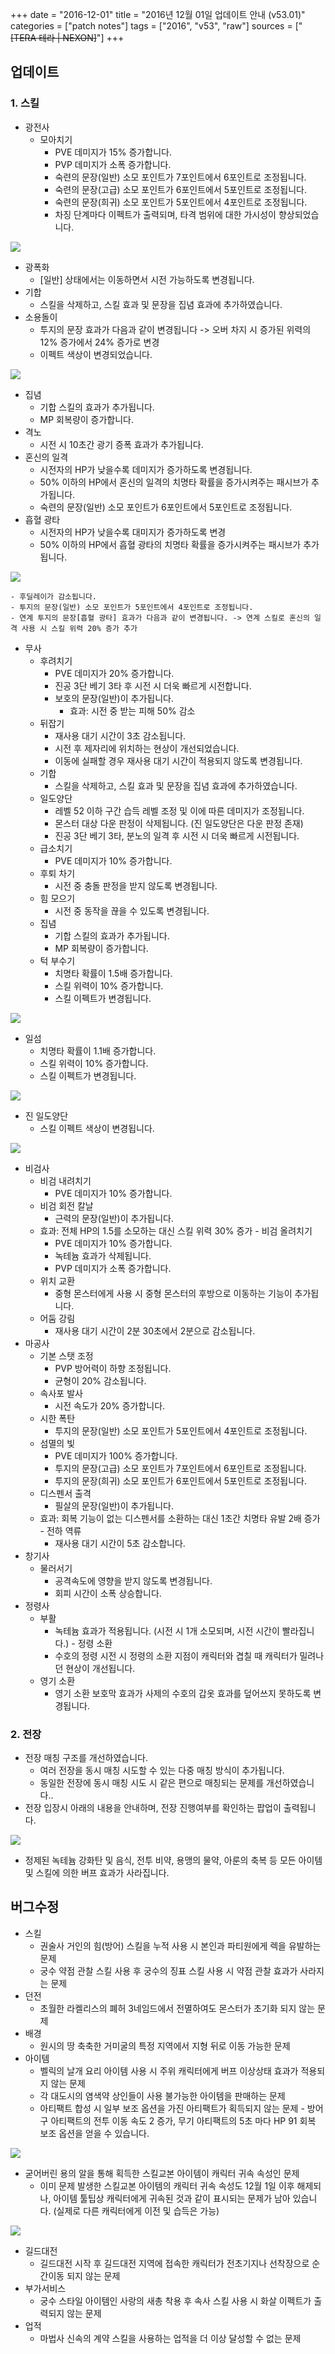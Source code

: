 +++
date = "2016-12-01"
title = "2016년 12월 01일 업데이트 안내 (v53.01)"
categories = ["patch notes"]
tags = ["2016", "v53", "raw"]
sources = ["~~[TERA 테라 | NEXON]~~"]
+++

## 업데이트

### 1. 스킬
- 광전사
  - 모아치기
    - PVE 데미지가 15% 증가합니다.
    - PVP 데미지가 소폭 증가합니다.
    - 숙련의 문장(일반) 소모 포인트가 7포인트에서 6포인트로 조정됩니다.
    - 숙련의 문장(고급) 소모 포인트가 6포인트에서 5포인트로 조정됩니다.
    - 숙련의 문장(희귀) 소모 포인트가 5포인트에서 4포인트로 조정됩니다.
    - 차징 단계마다 이펙트가 출력되며, 타격 범위에 대한 가시성이 향상되었습니다.

![](/images/patch/v53-01_1.png)

  - 광폭화
    - [일반] 상태에서는 이동하면서 시전 가능하도록 변경됩니다.
  - 기합
    - 스킬을 삭제하고, 스킬 효과 및 문장을 집념 효과에 추가하였습니다.
  - 소용돌이
    - 투지의 문장 효과가 다음과 같이 변경됩니다 -> 오버 차지 시 증가된 위력의 12% 증가에서 24% 증가로 변경 
    - 이펙트 색상이 변경되었습니다.

![](/images/patch/v53-01_2.png)

  - 집념
    - 기합 스킬의 효과가 추가됩니다.
    - MP 회복량이 증가합니다.
  - 격노
    - 시전 시 10초간 광기 증폭 효과가 추가됩니다.
  - 혼신의 일격
    - 시전자의 HP가 낮을수록 데미지가 증가하도록 변경됩니다.
    - 50% 이하의 HP에서 혼신의 일격의 치명타 확률을 증가시켜주는 패시브가 추가됩니다.
    - 숙련의 문장(일반) 소모 포인트가 6포인트에서 5포인트로 조정됩니다.
  - 흡혈 광타
    - 시전자의 HP가 낮을수록 대미지가 증가하도록 변경 
    - 50% 이하의 HP에서 흡혈 광타의 치명타 확률을 증가시켜주는 패시브가 추가됩니다.

![](/images/patch/v53-01_3.png)

    - 후딜레이가 감소됩니다.
    - 투지의 문장(일반) 소모 포인트가 5포인트에서 4포인트로 조정됩니다.
    - 연계 투지의 문장[흡혈 광타] 효과가 다음과 같이 변경됩니다. -> 연계 스킬로 혼신의 일격 사용 시 스킬 위력 20% 증가 추가 
- 무사
  - 후려치기
    - PVE 데미지가 20% 증가합니다.
    - 진공 3단 베기 3타 후 시전 시 더욱 빠르게 시전합니다.
    - 보호의 문장(일반)이 추가됩니다.
      - 효과: 시전 중 받는 피해 50% 감소
  - 뒤잡기
    - 재사용 대기 시간이 3초 감소됩니다.
    - 시전 후 제자리에 위치하는 현상이 개선되었습니다.
    - 이동에 실패할 경우 재사용 대기 시간이 적용되지 않도록 변경됩니다.
  - 기합
    - 스킬을 삭제하고, 스킬 효과 및 문장을 집념 효과에 추가하였습니다.
  - 일도양단
    - 레벨 52 이하 구간 습득 레벨 조정 및 이에 따른 데미지가 조정됩니다.
    - 몬스터 대상 다운 판정이 삭제됩니다. (진 일도양단은 다운 판정 존재) 
    - 진공 3단 베기 3타, 분노의 일격 후 시전 시 더욱 빠르게 시전됩니다.
  - 급소치기
    - PVE 데미지가 10% 증가합니다.
  - 후퇴 차기
    - 시전 중 충돌 판정을 받지 않도록 변경됩니다.
  - 힘 모으기
    - 시전 중 동작을 끊을 수 있도록 변경됩니다.
  - 집념
    - 기합 스킬의 효과가 추가됩니다.
    - MP 회복량이 증가합니다.
  - 턱 부수기
    - 치명타 확률이 1.5배 증가합니다.
    - 스킬 위력이 10% 증가합니다.
    - 스킬 이펙트가 변경됩니다.

![](/images/patch/v53-01_4.png)

  - 일섬
    - 치명타 확률이 1.1배 증가합니다.
    - 스킬 위력이 10% 증가합니다.
    - 스킬 이펙트가 변경됩니다.

![](/images/patch/v53-01_5.png)

  - 진 일도양단
    - 스킬 이펙트 색상이 변경됩니다.

![](/images/patch/v53-01_6.png)

- 비검사
  - 비검 내려치기
    - PVE 데미지가 10% 증가합니다.
  - 비검 회전 칼날
    - 근력의 문장(일반)이 추가됩니다.
  - 효과: 전체 HP의 1.5를 소모하는 대신 스킬 위력 30% 증가 - 비검 올려치기
    - PVE 데미지가 10% 증가합니다.
    - 녹테늄 효과가 삭제됩니다.
    - PVP 데미지가 소폭 증가합니다.
  - 위치 교환
    - 중형 몬스터에게 사용 시 중형 몬스터의 후방으로 이동하는 기능이 추가됩니다.
  - 어둠 강림
    - 재사용 대기 시간이 2분 30초에서 2분으로 감소됩니다.
- 마공사
  - 기본 스탯 조정
    - PVP 방어력이 하향 조정됩니다.
    - 균형이 20% 감소됩니다.
  - 속사포 발사
    - 시전 속도가 20% 증가합니다.
  - 시한 폭탄
    - 투지의 문장(일반) 소모 포인트가 5포인트에서 4포인트로 조정됩니다.
  - 섬멸의 빛
    - PVE 데미지가 100% 증가합니다.
    - 투지의 문장(고급) 소모 포인트가 7포인트에서 6포인트로 조정됩니다.
    - 투지의 문장(희귀) 소모 포인트가 6포인트에서 5포인트로 조정됩니다.
  - 디스펜서 출격
    - 필살의 문장(일반)이 추가됩니다.
  - 효과: 회복 기능이 없는 디스펜서를 소환하는 대신 1초간 치명타 유발 2배 증가 - 전하 역류
    - 재사용 대기 시간이 5초 감소합니다.
- 창기사
  - 물러서기
    - 공격속도에 영향을 받지 않도록 변경됩니다.
    - 회피 시간이 소폭 상승합니다.
- 정령사
  - 부활
    - 녹테늄 효과가 적용됩니다. (시전 시 1개 소모되며, 시전 시간이 빨라집니다.) - 정령 소환
    - 수호의 정령 시전 시 정령의 소환 지점이 캐릭터와 겹칠 때 캐릭터가 밀려나던 현상이 개선됩니다.
  - 영기 소환
    - 영기 소환 보호막 효과가 사제의 수호의 갑옷 효과를 덮어쓰지 못하도록 변경됩니다.

### 2. 전장
- 전장 매칭 구조를 개선하였습니다.
  - 여러 전장을 동시 매칭 시도할 수 있는 다중 매칭 방식이 추가됩니다.
  - 동일한 전장에 동시 매칭 시도 시 같은 편으로 매칭되는 문제를 개선하였습니다..
- 전장 입장시 아래의 내용을 안내하며, 전장 진행여부를 확인하는 팝업이 출력됩니다.

![](/images/patch/v53-01_7.png)

  - 정제된 녹테늄 강화탄 및 음식, 전투 비약, 용맹의 물약, 아룬의 축복 등 모든 아이템 및 스킬에 의한 버프 효과가 사라집니다.

## 버그수정

- 스킬
  - 권술사 거인의 힘(방어) 스킬을 누적 사용 시 본인과 파티원에게 렉을 유발하는 문제 
  - 궁수 약점 관찰 스킬 사용 후 궁수의 징표 스킬 사용 시 약점 관찰 효과가 사라지는 문제 
- 던전
  - 초월한 라켈리스의 폐허 3네임드에서 전멸하여도 몬스터가 초기화 되지 않는 문제 
- 배경
  - 원시의 땅 축축한 거미굴의 특정 지역에서 지형 뒤로 이동 가능한 문제 
- 아이템
  - 벨릭의 날개 요리 아이템 사용 시 주위 캐릭터에게 버프 이상상태 효과가 적용되지 않는 문제 
  - 각 대도시의 염색약 상인들이 사용 불가능한 아이템을 판매하는 문제 
  - 아티팩트 합성 시 일부 보조 옵션을 가진 아티팩트가 획득되지 않는 문제 - 방어구 아티팩트의 전투 이동 속도 2 증가, 무기 아티팩트의 5초 마다 HP 91 회복 보조 옵션을 얻을 수 있습니다.

![](/images/patch/v53-01_8.png)

  - 굳어버린 용의 알을 통해 획득한 스킬교본 아이템이 캐릭터 귀속 속성인 문제 
    - 이미 문제 발생한 스킬교본 아이템의 캐릭터 귀속 속성도 12월 1일 이후 해제되나, 아이템 툴팁상 캐릭터에게 귀속된 것과 같이 표시되는 문제가 남아 있습니다. (실제로 다른 캐릭터에게 이전 및 습득은 가능) 

![](/images/patch/v53-01_9.png)

- 길드대전
  - 길드대전 시작 후 길드대전 지역에 접속한 캐릭터가 전초기지나 선착장으로 순간이동 되지 않는 문제 
- 부가서비스
  - 궁수 스타일 아이템인 사랑의 새총 착용 후 속사 스킬 사용 시 화살 이펙트가 출력되지 않는 문제 
- 업적
  - 마법사 신속의 계약 스킬을 사용하는 업적을 더 이상 달성할 수 없는 문제 

